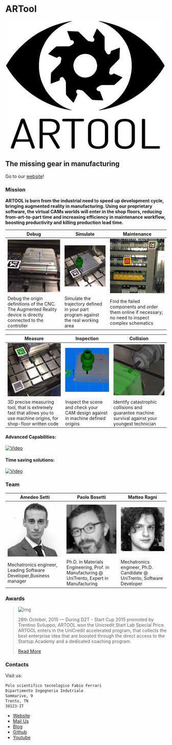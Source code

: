 # ARTool
![Artool](img/examples/md/artool-tublack.png)
## The missing gear in manufacturing

Go to our [website](http://artool.biz)!

### Mission

**ARTOOL is born from the industrial need to speed up development cycle, bringing augmented reality in manufacturing. Using our proprietary software, the virtual CAMs worlds will enter in the shop floors, reducing from-art-to-part time and increasing efficiency in maintenance workflow, boosting productivity and killing production lead time.**

Debug | Simulate | Maintenance
------|----------|------------
![img](img/examples/md/300_debug.png) | ![img](img/examples/md/300_simulate.png) | ![img](img/examples/md/300_maintenance.png)
Debug the origin definitions of the CNC. The Augmented Reality device is directly connected to the controller | Simulate the trajectory defined in your part program against the real working area | Find the failed components and order them online if necessary; no need to inspect complex schematics

Measure | Inspection | Collision
--------|------------|----------
![img](img/examples/md/300_measure.png) | ![img](img/examples/md/300_inspect.png) | ![img](img/examples/md/300_collison.png)
3D precise measuring tool, that is extremely fast that allows you to use machine origins, for shop-floor written code | Inspect the scene and check your CAM design against in machine defined origins | Identify catastrophic collisions and guarantee machine survival against your youngest technician

#### Advanced Capabilities:

[![Video](http://img.youtube.com/vi/xXRnwa-9-0Y/0.jpg)](https://www.youtube.com/watch?v=xXRnwa-9-0Y)

#### Time saving solutions:

[![Video](http://img.youtube.com/vi/1pzIEYxGHsQ/0.jpg)](https://www.youtube.com/watch?v=1pzIEYxGHsQ)

### Team

| Amedeo Setti | Paolo Bosetti | Matteo Ragni |
|--------------|---------------|--------------|
| ![img](img/examples/md/amedeo.png) | ![img](img/examples/md/paolo.png) | ![img](img/examples/md/matteo.png) |
| Mechatronics engineer, Leading Software Developer,Business manager | Ph.D. in Materials Engineering, Prof. in Manufacturing @ UniTrento, Expert in Manufacturing | Mechatronics engineer, Ph.D. Candidate @ UniTrento, Software Developer |

### Awards

 > ![img](https://www.unicreditstartlab.eu/etc/designs/ucstartuplab/images/logo-unicredit-startlab.png)
 >
 > 28th October, 2015 — During D2T - Start Cup 2015 promoted by Trentino Sviluppo, ARTOOL won the Unicredit Start Lab Special Price. ARTOOL enters in the UniCredit accelerated program, that collects the best enterprise idea that are boosted through the direct access to the Startup Academy and a dedicated coaching program.
 >
 > [Read More](https://www.unicreditstartlab.eu/it/startlab/attivita/news/PremiospecialeTrentinoSviluppo.html)

### Contacts

Visit us:
```
Polo scientifico tecnologico Fabio Ferrari
Dipartimento Ingegneria Indutriale
Sommarive, 9
Trento, TN
38123-IT
```

 * [Website](http://artool.biz)
 * [Mail Us](mailto:info@artool.biz)
 * [Blog](http://blog.artool.biz/)
 * [Github](https://github.com/artoolbiz)
 * [Youtube](https://www.youtube.com/channel/UCMAHnoT74f7ziPmp0Iewg1w)
